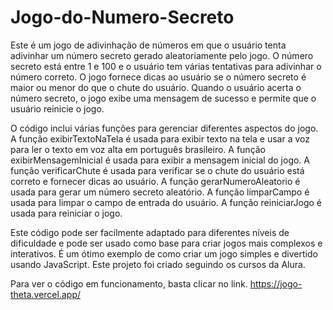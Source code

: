 # Jogo-do-Numero-Secreto

Este é um jogo de adivinhação de números em que o usuário tenta adivinhar um número secreto gerado aleatoriamente pelo jogo. O número secreto está entre 1 e 100 e o usuário tem várias tentativas para adivinhar o número correto. O jogo fornece dicas ao usuário se o número secreto é maior ou menor do que o chute do usuário. Quando o usuário acerta o número secreto, o jogo exibe uma mensagem de sucesso e permite que o usuário reinicie o jogo.

O código inclui várias funções para gerenciar diferentes aspectos do jogo. A função exibirTextoNaTela é usada para exibir texto na tela e usar a voz para ler o texto em voz alta em português brasileiro. A função exibirMensagemInicial é usada para exibir a mensagem inicial do jogo. A função verificarChute é usada para verificar se o chute do usuário está correto e fornecer dicas ao usuário. A função gerarNumeroAleatorio é usada para gerar um número secreto aleatório. A função limparCampo é usada para limpar o campo de entrada do usuário. A função reiniciarJogo é usada para reiniciar o jogo.

Este código pode ser facilmente adaptado para diferentes níveis de dificuldade e pode ser usado como base para criar jogos mais complexos e interativos. É um ótimo exemplo de como criar um jogo simples e divertido usando JavaScript.
Este projeto foi criado seguindo os cursos da Alura.

Para ver o código em funcionamento, basta clicar no link.
https://jogo-theta.vercel.app/
